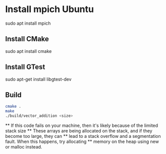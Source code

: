 # Install mpich Ubuntu
sudo apt install mpich

## Install CMake
sudo apt install cmake

## Install GTest
sudo apt-get install libgtest-dev

## Build
```bash
cmake .
make
./build/vector_addition <size>
```

** If this code fails on your machine, then it's likely because of the limited stack size
** These arrays are being allocated on the stack, and if they become too large, they can 
** lead to a stack overflow and a segmentation fault. When this happens, try allocating
** memory on the heap using new or malloc instead.
